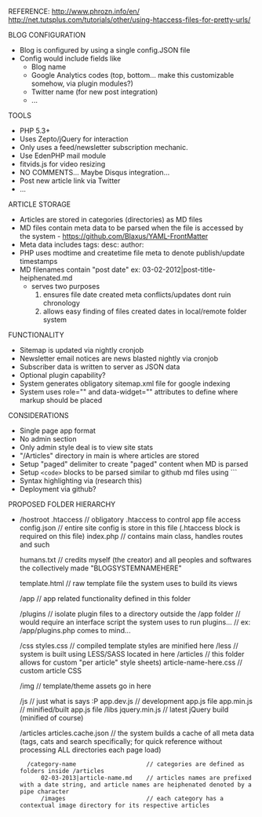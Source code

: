 REFERENCE:
    http://www.phrozn.info/en/
    http://net.tutsplus.com/tutorials/other/using-htaccess-files-for-pretty-urls/


BLOG CONFIGURATION
- Blog is configured by using a single config.JSON file
- Config would include fields like
    - Blog name
    - Google Analytics codes (top, bottom... make this customizable somehow, via plugin modules?)
    - Twitter name (for new post integration)
    - ...


TOOLS
- PHP 5.3+
- Uses Zepto/jQuery for interaction
- Only uses a feed/newsletter subscription mechanic.
- Use EdenPHP mail module
- fitvids.js for video resizing
- NO COMMENTS... Maybe Disqus integration...
- Post new article link via Twitter
- ...


ARTICLE STORAGE
- Articles are stored in categories (directories) as MD files
- MD files contain meta data to be parsed when the file is accessed by the system - https://github.com/Blaxus/YAML-FrontMatter
- Meta data includes tags: desc: author:
- PHP uses modtime and createtime file meta to denote publish/update timestamps
- MD filenames contain "post date" ex: 03-02-2012|post-title-heiphenated.md
    - serves two purposes
        1. ensures file date created meta conflicts/updates dont ruin chronology
        2. allows easy finding of files created dates in local/remote folder system


FUNCTIONALITY
- Sitemap is updated via nightly cronjob
- Newsletter email notices are news blasted nightly via cronjob
- Subscriber data is written to server as JSON data
- Optional plugin capability?
- System generates obligatory sitemap.xml file for google indexing
- System uses role="" and data-widget="" attributes to define where markup should be placed


CONSIDERATIONS
- Single page app format
- No admin section
- Only admin style deal is to view site stats
- "/Articles" directory in main is where articles are stored
- Setup "paged" delimiter to create "paged" content when MD is parsed
- Setup `<code>` blocks to be parsed similar to github md files using ```
- Syntax highlighting via (research this)
- Deployment via github?


PROPOSED FOLDER HIERARCHY

- /hostroot
    .htaccess                             // obligatory .htaccess to control app file access
    config.json                           // entire site config is store in this file (.htaccess block is required on this file)
    index.php                             // contains main class, handles routes and such

    humans.txt                            // credits myself (the creator) and all peoples and softwares the collectively made "BLOGSYSTEMNAMEHERE"

    template.html                         // raw template file the system uses to build its views

    /app                                  // app related functionality defined in this folder

    /plugins                              // isolate plugin files to a directory outside the /app folder
                                          // would require an interface script the system uses to run plugins...
                                          //   ex: /app/plugins.php comes to mind...

    /css
        styles.css                        // compiled template styles are minified here
        /less                             // system is built using LESS/SASS located in here
        /articles                         // this folder allows for custom "per article" style sheets)
            article-name-here.css         // custom article CSS

    /img                                  // template/theme assets go in here

    /js                                   // just what is says :P
        app.dev.js                        // development app.js file
        app.min.js                        // minified/built app.js file
        /libs
            jquery.min.js                 // latest jQuery build (minified of course)

    /articles
        articles.cache.json               // the system builds a cache of all meta data (tags, cats and search specifically; for quick reference without processing ALL directories each page load)

        /category-name                    // categories are defined as folders inside /articles
            02-03-2013|article-name.md    // articles names are prefixed with a date string, and article names are heiphenated denoted by a pipe character
            /images                       // each category has a contextual image directory for its respective articles
